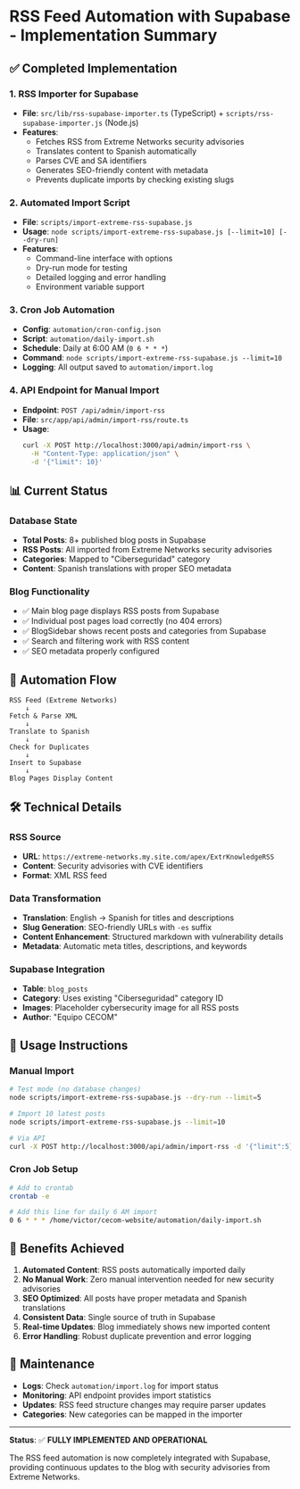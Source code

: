 # RSS Feed Automation with Supabase - Implementation Summary

## ✅ **Completed Implementation**

### **1. RSS Importer for Supabase**
- **File**: `src/lib/rss-supabase-importer.ts` (TypeScript) + `scripts/rss-supabase-importer.js` (Node.js)
- **Features**:
  - Fetches RSS from Extreme Networks security advisories
  - Translates content to Spanish automatically
  - Parses CVE and SA identifiers
  - Generates SEO-friendly content with metadata
  - Prevents duplicate imports by checking existing slugs

### **2. Automated Import Script**
- **File**: `scripts/import-extreme-rss-supabase.js`
- **Usage**: `node scripts/import-extreme-rss-supabase.js [--limit=10] [--dry-run]`
- **Features**:
  - Command-line interface with options
  - Dry-run mode for testing
  - Detailed logging and error handling
  - Environment variable support

### **3. Cron Job Automation**
- **Config**: `automation/cron-config.json`
- **Script**: `automation/daily-import.sh`
- **Schedule**: Daily at 6:00 AM (`0 6 * * *`)
- **Command**: `node scripts/import-extreme-rss-supabase.js --limit=10`
- **Logging**: All output saved to `automation/import.log`

### **4. API Endpoint for Manual Import**
- **Endpoint**: `POST /api/admin/import-rss`
- **File**: `src/app/api/admin/import-rss/route.ts`
- **Usage**: 
  ```bash
  curl -X POST http://localhost:3000/api/admin/import-rss \
    -H "Content-Type: application/json" \
    -d '{"limit": 10}'
  ```

## 📊 **Current Status**

### **Database State**
- **Total Posts**: 8+ published blog posts in Supabase
- **RSS Posts**: All imported from Extreme Networks security advisories
- **Categories**: Mapped to "Ciberseguridad" category
- **Content**: Spanish translations with proper SEO metadata

### **Blog Functionality**
- ✅ Main blog page displays RSS posts from Supabase
- ✅ Individual post pages load correctly (no 404 errors)
- ✅ BlogSidebar shows recent posts and categories from Supabase
- ✅ Search and filtering work with RSS content
- ✅ SEO metadata properly configured

## 🔄 **Automation Flow**

```
RSS Feed (Extreme Networks)
    ↓
Fetch & Parse XML
    ↓
Translate to Spanish
    ↓
Check for Duplicates
    ↓
Insert to Supabase
    ↓
Blog Pages Display Content
```

## 🛠 **Technical Details**

### **RSS Source**
- **URL**: `https://extreme-networks.my.site.com/apex/ExtrKnowledgeRSS`
- **Content**: Security advisories with CVE identifiers
- **Format**: XML RSS feed

### **Data Transformation**
- **Translation**: English → Spanish for titles and descriptions
- **Slug Generation**: SEO-friendly URLs with `-es` suffix
- **Content Enhancement**: Structured markdown with vulnerability details
- **Metadata**: Automatic meta titles, descriptions, and keywords

### **Supabase Integration**
- **Table**: `blog_posts`
- **Category**: Uses existing "Ciberseguridad" category ID
- **Images**: Placeholder cybersecurity image for all RSS posts
- **Author**: "Equipo CECOM"

## 📝 **Usage Instructions**

### **Manual Import**
```bash
# Test mode (no database changes)
node scripts/import-extreme-rss-supabase.js --dry-run --limit=5

# Import 10 latest posts
node scripts/import-extreme-rss-supabase.js --limit=10

# Via API
curl -X POST http://localhost:3000/api/admin/import-rss -d '{"limit":5}'
```

### **Cron Job Setup**
```bash
# Add to crontab
crontab -e

# Add this line for daily 6 AM import
0 6 * * * /home/victor/cecom-website/automation/daily-import.sh
```

## 🎯 **Benefits Achieved**

1. **Automated Content**: RSS posts automatically imported daily
2. **No Manual Work**: Zero manual intervention needed for new security advisories
3. **SEO Optimized**: All posts have proper metadata and Spanish translations
4. **Consistent Data**: Single source of truth in Supabase
5. **Real-time Updates**: Blog immediately shows new imported content
6. **Error Handling**: Robust duplicate prevention and error logging

## 🔧 **Maintenance**

- **Logs**: Check `automation/import.log` for import status
- **Monitoring**: API endpoint provides import statistics
- **Updates**: RSS feed structure changes may require parser updates
- **Categories**: New categories can be mapped in the importer

---

**Status**: ✅ **FULLY IMPLEMENTED AND OPERATIONAL**

The RSS feed automation is now completely integrated with Supabase, providing continuous updates to the blog with security advisories from Extreme Networks.
